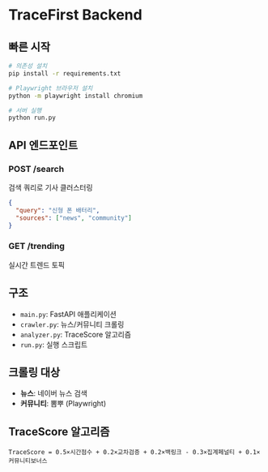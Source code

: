# TraceFirst Backend

## 빠른 시작

```bash
# 의존성 설치
pip install -r requirements.txt

# Playwright 브라우저 설치
python -m playwright install chromium

# 서버 실행
python run.py
```

## API 엔드포인트

### POST /search
검색 쿼리로 기사 클러스터링

```json
{
  "query": "신형 폰 배터리",
  "sources": ["news", "community"]
}
```

### GET /trending
실시간 트렌드 토픽

## 구조

- `main.py`: FastAPI 애플리케이션
- `crawler.py`: 뉴스/커뮤니티 크롤링
- `analyzer.py`: TraceScore 알고리즘
- `run.py`: 실행 스크립트

## 크롤링 대상

- **뉴스**: 네이버 뉴스 검색
- **커뮤니티**: 뽐뿌 (Playwright)

## TraceScore 알고리즘

```
TraceScore = 0.5×시간점수 + 0.2×교차검증 + 0.2×백링크 - 0.3×집계페널티 + 0.1×커뮤니티보너스
```